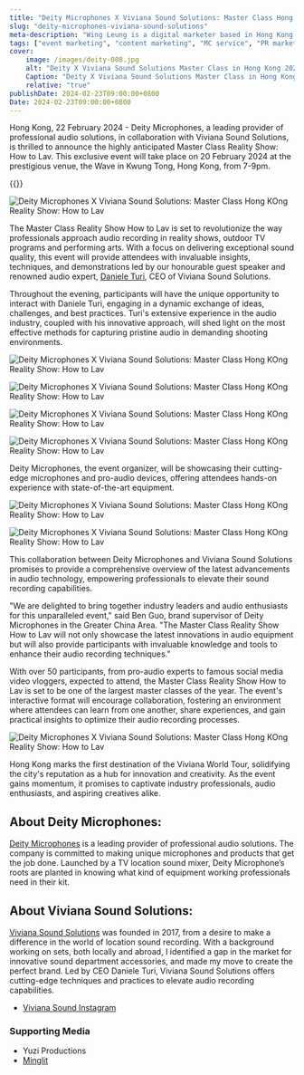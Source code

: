 ```yaml
---
title: "Deity Microphones X Viviana Sound Solutions: Master Class Hong KOng Reality Show: How to Lav"
slug: "deity-microphones-viviana-sound-solutions"
meta-description: "Wing Leung is a digital marketer based in Hong Kong, specializing in various aspects of digital marketing including content marketing, website management, SEO, SEM, and e-commerce strategy. My goal is to leverage my skills and experience to contribute to innovative marketing projects and help businesses grow in the digital landscape."
tags: ["event marketing", "content marketing", "MC service", "PR marketing", "Deity", "Viviana Sound Solutions"]
cover:
    image: /images/deity-008.jpg
    alt: "Deity X Viviana Sound Solutions Master Class in Hong Kong 2024: How to lav"
    Caption: "Deity X Viviana Sound Solutions Master Class in Hong Kong 2024: How to lav"
    relative: "true"
publishDate: 2024-02-23T09:00:00+0800
Date: 2024-02-23T09:00:00+0800
---
```

Hong Kong, 22 February 2024 - Deity Microphones, a leading provider of professional audio solutions, in collaboration with Viviana Sound Solutions, is thrilled to announce the highly anticipated Master Class Reality Show: How to Lav. This exclusive event will take place on 20 February 2024 at the prestigious venue, the Wave in Kwung Tong, Hong Kong, from 7-9pm.

{{<youtube g3VAuSjUSzY>}}

![Deity Microphones X Viviana Sound Solutions: Master Class Hong KOng Reality Show: How to Lav](/images/deity-001.jpg)

The Master Class Reality Show How to Lav is set to revolutionize the way professionals approach audio recording in reality shows, outdoor TV programs and performing arts. With a focus on delivering exceptional sound quality, this event will provide attendees with invaluable insights, techniques, and demonstrations led by our honourable guest speaker and renowned audio expert, [Daniele Turi](https://www.instagram.com/turidaniele/), CEO of Viviana Sound Solutions.

Throughout the evening, participants will have the unique opportunity to interact with Daniele Turi, engaging in a dynamic exchange of ideas, challenges, and best practices. Turi's extensive experience in the audio industry, coupled with his innovative approach, will shed light on the most effective methods for capturing pristine audio in demanding shooting environments.

![Deity Microphones X Viviana Sound Solutions: Master Class Hong KOng Reality Show: How to Lav](/images/deity-002.jpg "Daniele Turi, the CEO of Viviana Sound demonstrated how to lav in the event")

![Deity Microphones X Viviana Sound Solutions: Master Class Hong KOng Reality Show: How to Lav](/images/deity-005.jpg "Daniele Turi, the CEO of Viviana Sound demonstrated how to lav in the event")

![Deity Microphones X Viviana Sound Solutions: Master Class Hong KOng Reality Show: How to Lav](/images/deity-006.jpg "Daniele Turi, the CEO of Viviana Sound demonstrated how to lav in the event")

![Deity Microphones X Viviana Sound Solutions: Master Class Hong KOng Reality Show: How to Lav](/images/deity-007.jpg "Daniele Turi, the CEO of Viviana Sound demonstrated how to lav in the event")


Deity Microphones, the event organizer, will be showcasing their cutting-edge microphones and pro-audio devices, offering attendees hands-on experience with state-of-the-art equipment. 

![Deity Microphones X Viviana Sound Solutions: Master Class Hong KOng Reality Show: How to Lav](/images/deity-003.jpg "Deity wierless microphone system")

![Deity Microphones X Viviana Sound Solutions: Master Class Hong KOng Reality Show: How to Lav](/images/deity-004.jpg "Deity supported all the audio equipment in the event")


This collaboration between Deity Microphones and Viviana Sound Solutions promises to provide a comprehensive overview of the latest advancements in audio technology, empowering professionals to elevate their sound recording capabilities.

"We are delighted to bring together industry leaders and audio enthusiasts for this unparalleled event," said Ben Guo, brand supervisor of Deity Microphones in the Greater China Area. "The Master Class Reality Show How to Lav will not only showcase the latest innovations in audio equipment but will also provide participants with invaluable knowledge and tools to enhance their audio recording techniques."

With over 50 participants, from pro-audio experts to famous social media video vloggers, expected to attend, the Master Class Reality Show How to Lav is set to be one of the largest master classes of the year. The event's interactive format will encourage collaboration, fostering an environment where attendees can learn from one another, share experiences, and gain practical insights to optimize their audio recording processes.

![Deity Microphones X Viviana Sound Solutions: Master Class Hong KOng Reality Show: How to Lav](/images/deity-008.jpg "Over 50 participants attended the event")


Hong Kong marks the first destination of the Viviana World Tour, solidifying the city's reputation as a hub for innovation and creativity. As the event gains momentum, it promises to captivate industry professionals, audio enthusiasts, and aspiring creatives alike.

## About Deity Microphones:
[Deity Microphones](https://deitymic.com/) is a leading provider of professional audio solutions. The company is committed to making unique microphones and products that get the job done. Launched by a TV location sound mixer, Deity Microphone’s roots are planted in knowing what kind of equipment working professionals need in their kit.

## About Viviana Sound Solutions:
[Viviana Sound Solutions](https://www.vivianaproducts.com/) was founded in 2017, from a desire to make a difference in the world of location sound recording. With a background working on sets, both locally and abroad, I identified a gap in the market for innovative sound department accessories, and made my move to create the perfect brand. Led by CEO Daniele Turi, Viviana Sound Solutions offers cutting-edge techniques and practices to elevate audio recording capabilities.

- [Viviana Sound Instagram](https://www.instagram.com/p/C3m2VEGiOHB/)

### Supporting Media
- Yuzi Productions 
- [Minglit](https://www.minglit.info)